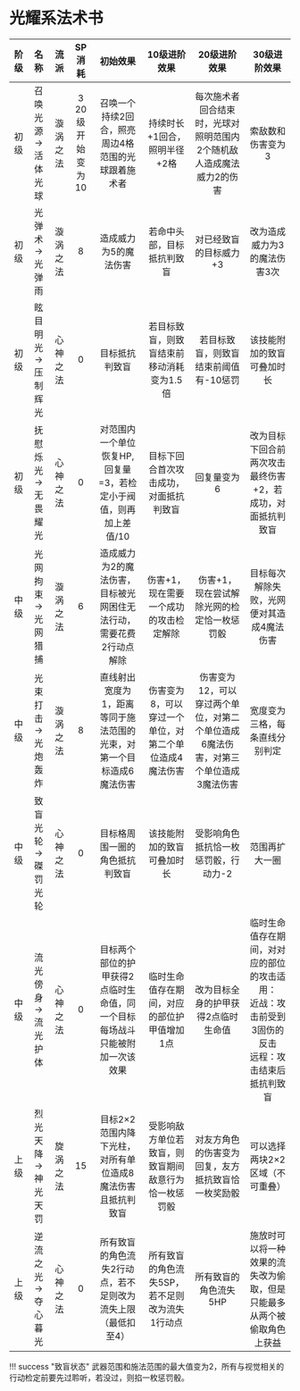 # 光耀系法术书

阶级|名称|流派|SP消耗|初始效果|10级进阶效果|20级进阶效果|30级进阶效果
:--:|:--:|:--:|:--:|:--:|:--:|:--:|:--:
初级|召唤光源→活体光球|漩涡之法|3<br>20级开始变为10|召唤一个持续2回合，照亮周边4格范围的光球跟着施术者|持续时长+1回合，照明半径+2格|每次施术者回合结束时，光球对照明范围内2个随机敌人造成魔法威力2的伤害	|索敌数和伤害变为3
初级|光弹术→光弹雨|漩涡之法|8|造成威力为5的魔法伤害|若命中头部，目标抵抗判致盲|对已经致盲的目标威力+3|改为造成威力为3的魔法伤害3次
初级|眩目明光→压制辉光|心神之法|0|目标抵抗判致盲|若目标致盲，则致盲结束前移动消耗变为1.5倍|若目标致盲，则致盲结束前阈值有-10惩罚|该技能附加的致盲可叠加时长
初级|抚慰烁光→无畏耀光|心神之法|0|对范围内一个单位恢复HP,回复量=3，若检定小于阀值，则再加上差值/10|目标下回合首次攻击成功，对面抵抗判致盲|回复量变为6|	改为目标下回合前两次攻击最终伤害+2，若成功，对面抵抗判致盲
中级|光网拘束→光网猎捕|漩涡之法|6|造成威力为2的魔法伤害，目标被光网困住无法行动，需要花费2行动点解除|伤害+1，现在需要一个成功的攻击检定解除|伤害+1，现在尝试解除光网的检定恰一枚惩罚骰|目标每次解除失败，光网便对其造成4魔法伤害
中级|光束打击→光炮轰炸|漩涡之法|8|直线射出宽度为1，距离等同于施法范围的光束，对第一个目标造成6魔法伤害|伤害变为8，可以穿过一个单位，对第二个单位造成4魔法伤害	|伤害变为12，可以穿过两个单位，对第二个单位造成6魔法伤害，对第三个单位造成3魔法伤害|宽度变为三格，每条直线分别判定
中级|致盲光轮→磔罚光轮|心神之法|0|目标格周围一圈的角色抵抗判致盲|该技能附加的致盲可叠加时长|受影响角色抵抗恰一枚惩罚骰，行动力-2|范围再扩大一圈
中级|流光傍身→流光护体|心神之法|0|目标两个部位的护甲获得2点临时生命值，同一个目标每场战斗只能被附加一次该效果|临时生命值存在期间，对应的部位护甲值增加1点	|改为目标全身的护甲获得2点临时生命值|临时生命值存在期间，对对应的部位的攻击适用：<br>近战：攻击前受到3固伤的反击<br>远程：攻击结束后抵抗判致盲
上级|烈光天降→神光天罚|旋涡之法|15|目标2×2范围内降下光柱，对所有单位造成8魔法伤害且抵抗判致盲|受影响敌方单位若致盲，则致盲期间敌意行为恰一枚惩罚骰|对友方角色的伤害变为回复，友方抵抗致盲恰一枚奖励骰|可以选择两块2×2区域（不可重叠）
上级|逆流之光→夺心暮光|心神之法|0|所有致盲的角色流失2行动点，若不足则改为流失上限（最低扣至4）|所有致盲的角色流失5SP，若不足则改为流失1行动点|所有致盲的角色流失5HP|施放时可以将一种效果的流失改为偷取，但是只能最多从两个被偷取角色上获益

!!! success "致盲状态"
    武器范围和施法范围的最大值变为2，所有与视觉相关的行动检定前要先过聆听，若没过，则掐一枚惩罚骰。

